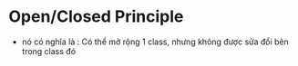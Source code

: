 # Open/Closed Principle

- nó có nghĩa là : Có thể mở rộng 1 class, nhưng không được sửa đổi bên trong class đó
